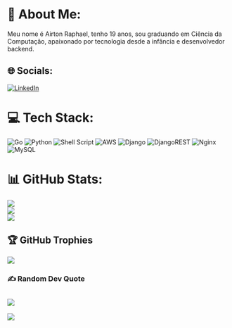 
# 💫 About Me:
Meu nome é Airton Raphael, tenho 19 anos, sou graduando em Ciência da Computação, apaixonado por tecnologia desde a infância e desenvolvedor backend.

## 🌐 Socials:
[![LinkedIn](https://img.shields.io/badge/LinkedIn-%230077B5.svg?logo=linkedin&logoColor=white)](https://linkedin.com/in/www.linkedin.com/in/airton-raphael)


# 💻 Tech Stack:
![Go](https://img.shields.io/badge/go-%2300ADD8.svg?style=for-the-badge&logo=go&logoColor=white) ![Python](https://img.shields.io/badge/python-3670A0?style=for-the-badge&logo=python&logoColor=ffdd54) ![Shell Script](https://img.shields.io/badge/shell_script-%23121011.svg?style=for-the-badge&logo=gnu-bash&logoColor=white) ![AWS](https://img.shields.io/badge/AWS-%23FF9900.svg?style=for-the-badge&logo=amazon-aws&logoColor=white) ![Django](https://img.shields.io/badge/django-%23092E20.svg?style=for-the-badge&logo=django&logoColor=white) ![DjangoREST](https://img.shields.io/badge/DJANGO-REST-ff1709?style=for-the-badge&logo=django&logoColor=white&color=ff1709&labelColor=gray) ![Nginx](https://img.shields.io/badge/nginx-%23009639.svg?style=for-the-badge&logo=nginx&logoColor=white) ![MySQL](https://img.shields.io/badge/mysql-%2300f.svg?style=for-the-badge&logo=mysql&logoColor=white)
# 📊 GitHub Stats:
![](https://github-readme-stats.vercel.app/api?username=AirtonRaphael&theme=highcontrast&hide_border=false&include_all_commits=true&count_private=true)<br/>
![](https://github-readme-streak-stats.herokuapp.com/?user=AirtonRaphael&theme=highcontrast&hide_border=false)<br/>
![](https://github-readme-stats.vercel.app/api/top-langs/?username=AirtonRaphael&theme=highcontrast&hide_border=false&include_all_commits=true&count_private=true&layout=compact) <br/>


## 🏆 GitHub Trophies
![](https://github-profile-trophy.vercel.app/?username=AirtonRaphael&theme=radical&no-frame=false&no-bg=true&margin-w=4)

### ✍️ Random Dev Quote
![](https://quotes-github-readme.vercel.app/api?type=horizontal&theme=radical)
---
[![](https://visitcount.itsvg.in/api?id=AirtonRaphael&icon=6&color=12)](https://visitcount.itsvg.in)

<!-- Proudly created with GPRM ( https://gprm.itsvg.in ) -->
